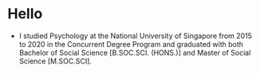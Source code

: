 Hello
=====

-   I studied Psychology at the National University of Singapore from
    2015 to 2020 in the Concurrent Degree Program and graduated with
    both Bachelor of Social Science \[B.SOC.SCI. (HONS.)\] and Master of
    Social Science \[M.SOC.SCI\].
